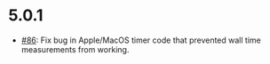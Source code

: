# 5.0.1

- [#86](https://github.com/tideways/php-xhprof-extension/pull/86): Fix bug in Apple/MacOS timer code that prevented wall time measurements from working.
